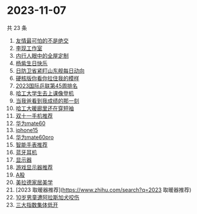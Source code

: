 # 2023-11-07

共 23 条

<!-- BEGIN -->
<!-- 最后更新时间 Tue Nov 07 2023 15:03:03 GMT+0800 (China Standard Time) -->

1. [友情最可怕的不是绝交](https://www.zhihu.com/search?q=友情最可怕的不是绝交)
1. [李现工作室](https://www.zhihu.com/search?q=李现工作室)
1. [内行人眼中的全屋定制](https://www.zhihu.com/search?q=内行人眼中的全屋定制)
1. [杨紫生日快乐](https://www.zhihu.com/search?q=杨紫生日快乐)
1. [日防卫省紧盯山东舰每日动向](https://www.zhihu.com/search?q=日防卫省紧盯山东舰每日动向)
1. [硬核版你看你拉住我的模样](https://www.zhihu.com/search?q=硬核版你看你拉住我的模样)
1. [2023国际乒联第45周排名](https://www.zhihu.com/search?q=2023国际乒联第45周排名)
1. [哈工大学生去上课像登机](https://www.zhihu.com/search?q=哈工大学生去上课像登机)
1. [当我爸看到我成绩的那一刻](https://www.zhihu.com/search?q=当我爸看到我成绩的那一刻)
1. [哈工大暖廊里还在穿短袖](https://www.zhihu.com/search?q=哈工大暖廊里还在穿短袖)
1. [双十一手机推荐](https://www.zhihu.com/search?q=双十一手机推荐)
1. [华为mate60](https://www.zhihu.com/search?q=华为mate60)
1. [iphone15](https://www.zhihu.com/search?q=iphone15)
1. [华为mate60pro](https://www.zhihu.com/search?q=华为mate60pro)
1. [智能手表推荐](https://www.zhihu.com/search?q=智能手表推荐)
1. [蓝牙耳机](https://www.zhihu.com/search?q=蓝牙耳机)
1. [显示器](https://www.zhihu.com/search?q=显示器)
1. [游戏显示器推荐](https://www.zhihu.com/search?q=游戏显示器推荐)
1. [A股](https://www.zhihu.com/search?q=A股)
1. [美拉德家居美学](https://www.zhihu.com/search?q=美拉德家居美学)
1. [2023 取暖器推荐](https://www.zhihu.com/search?q=2023 取暖器推荐)
1. [10岁男童遭阿拉斯加犬咬伤](https://www.zhihu.com/search?q=10岁男童遭阿拉斯加犬咬伤)
1. [三大指数集体低开](https://www.zhihu.com/search?q=三大指数集体低开)

<!-- END -->
